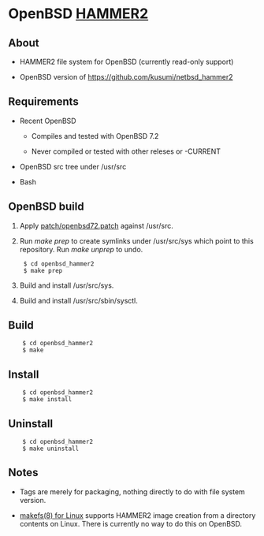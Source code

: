 OpenBSD [HAMMER2](https://gitweb.dragonflybsd.org/dragonfly.git/blob/HEAD:/sys/vfs/hammer2/DESIGN)
========

## About

+ HAMMER2 file system for OpenBSD (currently read-only support)

+ OpenBSD version of https://github.com/kusumi/netbsd_hammer2

## Requirements

+ Recent OpenBSD

    + Compiles and tested with OpenBSD 7.2

    + Never compiled or tested with other releses or -CURRENT

+ OpenBSD src tree under /usr/src

+ Bash

## OpenBSD build

1. Apply [patch/openbsd72.patch](patch/openbsd72.patch) against /usr/src.

2. Run *make prep* to create symlinks under /usr/src/sys which point to this repository. Run *make unprep* to undo.

        $ cd openbsd_hammer2
        $ make prep

3. Build and install /usr/src/sys.

4. Build and install /usr/src/sbin/sysctl.

## Build

        $ cd openbsd_hammer2
        $ make

## Install

        $ cd openbsd_hammer2
        $ make install

## Uninstall

        $ cd openbsd_hammer2
        $ make uninstall

## Notes

+ Tags are merely for packaging, nothing directly to do with file system version.

+ [makefs(8) for Linux](https://github.com/kusumi/makefs) supports HAMMER2 image creation from a directory contents on Linux. There is currently no way to do this on OpenBSD.
